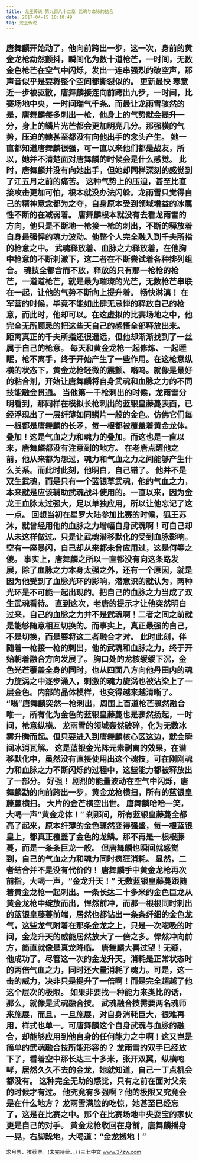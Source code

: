 ```yaml
---
title: 龙王传说 第九百八十二章 武魂与血脉的结合
date: 2017-04-15 10:10:49
tag: 龙王传说
---
```


唐舞麟开始动了，他向前跨出一步，这一次，身前的黄金龙枪勐然颤抖，瞬间化为数十道枪芒，一时间，无数金色枪芒在空气中闪烁，发出一连串强烈的破空声，那声音似乎是要将整个空间都撕裂似的。 更新最快
寒意近一步被驱散，唐舞麟接连向前跨出九步，一时间，比赛场地中央，一时间瑞气千条。而最让龙雨雪骇然的是，唐舞麟每多刺出一枪，他身上的气势就会提升一分，身上的鳞片光芒都会更加明亮几分。那强横的气势，压迫的她甚至都没有向他出手的念头产生。
她一直都知道唐舞麟很强，可一直以来他们都是战友，所以，她并不清楚面对唐舞麟的时候会是什么感觉。
此时，唐舞麟并没有向她出手，但她却同样深刻的感觉到了江五月之前的痛苦。
这种气势上的压迫，甚至比直接攻击更加可怕，根本就没办法闪躲。龙雨雪只觉得自己的精神意念都为之夺，自身原本受到领域增益的冰属性不断的在减弱着。
唐舞麟根本就没有去看龙雨雪的方向，他只是不断地一枪接一枪的刺出，不断的释放着自身最强悍的魂力波动。他整个人完全融入到千夫所指的枪意之中。
武魂释放着、血脉之力释放着，在他胸中枪意的不断刺激下，这二者在不断尝试着各种排列组合。
魂技全都含而不放，释放的只有那一枪枪的枪芒，一道道枪芒，就是最为璀璨的光芒，无数枪芒串联在一起，让他的气势不断向上提升着。
畅快淋漓！
在军营的时候，毕竟不能如此肆无忌惮的释放自己的枪意，而此时，他却可以。在这虚拟的比赛场地之中，他完全无所顾忌的把这些天自己的感悟全部释放出来。
距离真正的千夫所指还很遥远，但他却渐渐找到了一丝属于自己的枪意。
每天和黄金龙枪一起修炼、一起睡眠，枪不离手，终于开始产生了一些作用。在这枪意纵横的状态下，黄金龙枪轻微的震颤、嗡鸣。就像是最好的粘合剂，开始让唐舞麟将自身武魂和血脉之力的不同技能融会贯通。
当他第一千枪刺出的时候，龙雨雪分明看到，那同样在模拟长枪刺出的蓝银皇藤蔓表面，已经浮现出了一层纤薄如同鳞片一般的金色。仿佛它们每一根都是唐舞麟的长矛，每一根都被覆盖着黄金龙体。
叠加！这是气血之力和魂力的叠加。而这也是一直以来，唐舞麟都没有注意到的地方。
在老唐点醒他之前，他从来都为想过，魂力和气血之力之间能够产生什么关系。而此时此刻，他明白，自己错了。
他并不是双生武魂，而是只有一个蓝银草武魂，他的气血之力，本来就是应该辅助武魂战斗使用的。一直以来，因为金龙王血脉太过强大，足以单独应用，所以让他忘记了这一点。
回想当初在星罗大陆参加比赛的时候，狐王苏沐，就曾经用他的血脉之力增幅自身武魂啊！可自己却从未这样做过。只是让武魂潜移默化的受到血脉影响。
空有一座暴闪，自己却从来都未曾应用过，这是何等之傻。
事实上，唐舞麟之所以一直都没有向这条路发展，除了血脉之力本身太强之外，还有一个原因，就是因为他受到了血脉光环的影响，潜意识的就认为，两种光环是不可能一起出现的。把自己的血脉之力当成了双生武魂看待。
直到这次，老唐的提示才让他突然明白过来，自己的血脉之力并不是武魂啊！二者之间之前就是能够随意相互切换的。而事实上，真正最强的自己，不是切换，而是要将这二者融合才对。
此时此刻，伴随着一枪接一枪的刺出，他的武魂和血脉之力，终于开始朝着融合方向发展了。
胸口处的龙核缓缓下沉，金色光芒覆盖全身的同时，也从四面八方向他丹田内的魂力旋涡之中逐步涌入，刺激的魂力旋涡也被沾染上了一层金色。内部的晶体模样，也变得越来越清晰了。
“嗡”唐舞麟突然一枪刺出，周围上百道枪芒骤然融合唯一，所有化为金色的蓝银皇藤蔓也是骤然扬起，一时间，枪意纵横。
龙雨雪的领域轰然破碎，化为无数冰雾升腾而起。但只要进入到唐舞麟核心区这边，就会瞬间冰消瓦解。
这是蓝银金光阵元素剥离的效果，在潜移默化中，虽然没有直接使用出这个魂技，可在刚刚魂力和血脉之力不断闪烁的过程中，这些能力都被释放出了一部分。
好强！
剧烈的能量波动在空气中闪烁，唐舞麟勐的向前跨出一步，黄金龙枪横扫，所有的蓝银皇藤蔓横扫。
大片的金芒横空出世。
唐舞麟哈哈一笑，大喝一声“黄金龙体！”
刹那间，所有蓝银皇藤蔓全都亮了起来，原本纤薄的金色骤然变得强盛，每一根蓝银皇上，都真正覆盖了金色的龙鳞。那不再是一根根藤蔓，而是一条条巨龙一般。
但唐舞麟也瞬间就感觉到，自己的气血之力和魂力同时疯狂消耗。
显然，二者结合并不是没有代价的！
唐舞麟手中黄金龙枪再次前指，大喝一声，“金龙升天！”
无数蓝银皇藤蔓跟随着黄金龙枪一起刺出。一条长达二十多米的金色巨龙从黄金龙枪中绽放而出，悍然前冲，而那一根根同时刺出的蓝银皇藤蔓前端，居然也都钻出一条条纤细的金色龙气，这些龙气附着在那条金龙之上，只是一次唿吸的时间，金龙升天的威能居然放大了一倍之多。悍然冲向前方，简直就像是真龙降临。
唐舞麟大喜过望！无疑，他成功了。尽管这一次的金龙升天，消耗是正常状态时的两倍气血之力，同时还大量消耗了魂力。可是，这一击的威力，决非只是提升了一倍啊！而是完全超越了他这个层次的极限。
如果非要找一种能力来类比的话，那么，就像是武魂融合技。
武魂融合技需要两名魂师来施展，而且，一旦施展，对自身消耗巨大，很难再用，样式也单一。可唐舞麟这个自身武魂与血脉的融合，却能够应用到他自身的任何能力之中啊！这又岂是简单的武魂融合技所能形容的？
龙雨雪的双手已经放下了，看着空中那长达三十多米，张开双翼，纵横咆哮，居然久久不去的金龙，她就知道，自己一丁点机会都没有。
这种完全无助的感觉，只有之前在面对父亲的时候才有过。
他究竟有多强啊？他的极限又究竟会是在什么地方？
龙雨雪满脸的吃惊，她甚至已经忘了，这是在比赛之中。那个在比赛场地中央耍宝的家伙更是自己的对手。
黄金龙枪收回在身前，唐舞麟摇身一晃，右脚跺地，大喝道：“金龙撼地！”
-------------------------------------
求月票、推荐票。(未完待续。。)
(三七中文 www.37zw.com